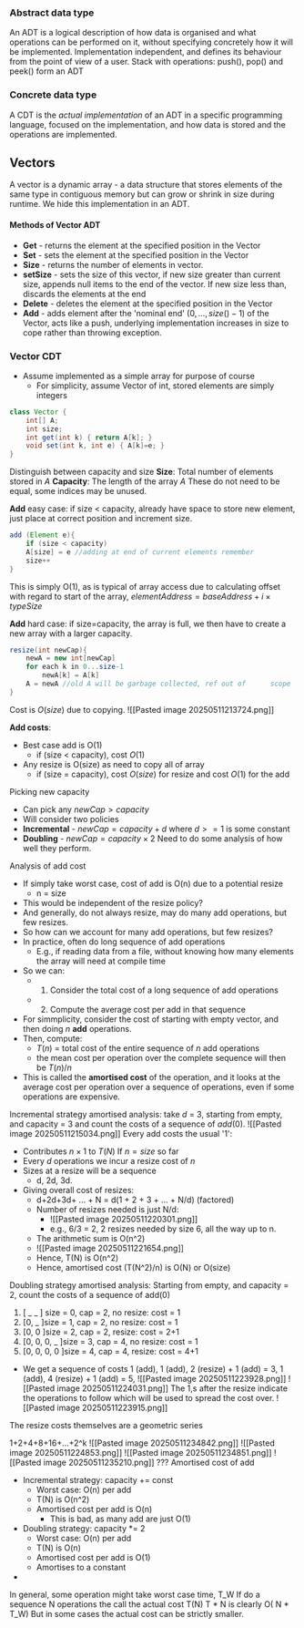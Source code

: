 ### Abstract data type
An ADT is a logical description of how data is organised and what operations can be performed on it, without specifying concretely how it will be implemented.
Implementation independent, and defines its behaviour from the point of view of a user. 
Stack with operations: push(), pop() and peek() form an ADT

### Concrete data type
A CDT is the *actual implementation* of an ADT in a specific programming language, focused on the implementation, and how data is stored and the operations are implemented.


## Vectors
A vector is a dynamic array - a data structure that stores elements of the same type in contiguous memory but can grow or shrink in size during runtime. We hide this implementation in an ADT.

#### Methods of Vector ADT
- **Get** - returns the element at the specified position in the Vector
- **Set** - sets the element at the specified position in the Vector
- **Size** - returns the number of elements in vector.
- **setSize** - sets the size of this vector, if new size greater than current size, appends null items to the end of the vector. If new size less than, discards the elements at the end
- **Delete** - deletes the element at the specified position in the Vector
- **Add** - adds element after the 'nominal end' ($0,...,size()-1$) of the Vector, acts like a push, underlying implementation increases in size to cope rather than throwing exception. 


### Vector CDT
- Assume implemented as a simple array for purpose of course
	- For simplicity, assume Vector of int, stored elements are simply integers
```java
class Vector {
	int[] A;
	int size;
	int get(int k) { return A[k]; }
	void set(int k, int e) { A[k]=e; }
}
```
Distinguish between capacity and size
**Size**: Total number of elements stored in $A$ 
**Capacity**: The length of the array $A$ 
These do not need to be equal, some indices may be unused.

**Add** easy case: if size < capacity, already have space to store new element, just place at correct position and increment size.
```java
add (Element e){
	if (size < capacity)
	A[size] = e //adding at end of current elements remember
	size++
}
```
This is simply O(1), as is typical of array access due to calculating offset with regard to start of the array, $elementAddress = baseAddress + i \times typeSize$


**Add** hard case: if size=capacity, the array is full, we then have to create a new array with a larger capacity. 

```java
resize(int newCap){
	newA = new int[newCap]
	for each k in 0...size-1
		newA[k] = A[k]
	A = newA //old A will be garbage collected, ref out of      scope
}
```
Cost is $O(size)$ due to copying.
![[Pasted image 20250511213724.png]]

**Add costs**:
- Best case add is O(1)
	- if (size < capacity), cost $O(1)$
- Any resize is O(size) as need to copy all of array
	- if (size = capacity), cost $O(size)$ for resize and cost $O(1)$ for the add

Picking new capacity
- Can pick any $newCap > capacity$
- Will consider two policies
- **Incremental** - $newCap = capacity + d$ where $d >= 1$ is some constant
- **Doubling** - $newCap = capacity \times 2$ 
Need to do some analysis of how well they perform.

Analysis of add cost
- If simply take worst case, cost of add is O(n) due to a potential resize
	- n = size
- This would be independent of the resize policy?
- And generally, do not always resize, may do many add operations, but few resizes.
- So how can we account for many add operations, but few resizes?
- In practice, often do long sequence of add operations
	- E.g., if reading data from a file, without knowing how many elements the array will need at compile time
- So we can:
	- 1. Consider the total cost of a long sequence of add operations
	- 2. Compute the average cost per add in that sequence
- For simmplicity, consider the cost of starting with empty vector, and then doing $n$ **add** operations.
- Then, compute:
	- $T(n)$ = total cost of the entire sequence of $n$ add operations
	- the mean cost per operation over the complete sequence will then be $T(n)/n$
- This is called the **amortised cost** of the operation, and it looks at the average cost per operation over a sequence of operations, even if some operations are expensive.


Incremental strategy amortised analysis:
take $d$ = 3, starting from empty, and capacity = 3 and count the costs of a sequence of $add(0)$.
![[Pasted image 20250511215034.png]]
Every add costs the usual '1':
- Contributes $n \times 1$ to  $T(N)$
If $n = size$ so far
- Every $d$ operations we incur a resize cost of $n$
- Sizes at a resize will be a sequence
	- d, 2d, 3d.
- Giving overall cost of resizes:
	- d+2d+3d+ ... + N = d(1 + 2 + 3 + ... + N/d) (factored)
	- Number of resizes needed is just N/d:
		- ![[Pasted image 20250511220301.png]]
		- e.g., 6/3 = 2, 2 resizes needed by size 6, all the way up to n.
	- The arithmetic sum is O(n^2)
	- ![[Pasted image 20250511221654.png]]
	- Hence, T(N) is O(n^2)
	- Hence, amortised cost (T(N^2)/n) is O(N) or O(size)

Doubling strategy amortised analysis:
Starting from empty, and capacity = 2, count the costs of a sequence of add(0)
1. [ _ _ ] size = 0, cap = 2, no resize: cost = 1
2. [0, _ ]size = 1, cap = 2, no resize: cost = 1
3. [0, 0 ]size = 2, cap = 2, resize: cost = 2+1
4. [0, 0, 0, _ ]size = 3, cap = 4, no resize: cost = 1
5. [0, 0, 0, 0 ]size = 4, cap = 4, resize: cost = 4+1
- We get a sequence of costs
	1 (add),
	1 (add),
	2 (resize) + 1 (add) = 3,
	1 (add),
	4 (resize) + 1 (add) = 5,
![[Pasted image 20250511223928.png]]
![[Pasted image 20250511224031.png]]
The 1,s after the resize indicate the operations to follow which will be used to spread the cost over.
![[Pasted image 20250511223915.png]]

The resize costs themselves are a geometric series

1+2+4+8+16+...+2^k
![[Pasted image 20250511234842.png]]
![[Pasted image 20250511224853.png]]
![[Pasted image 20250511234851.png]]
![[Pasted image 20250511235210.png]]
???
Amortised cost of add
- Incremental strategy: capacity += const
	- Worst case: O(n) per add
	- T(N) is O(n^2)
	- Amortised cost per add is O(n)
		- This is bad, as many add are just O(1)
- Doubling strategy: capacity *= 2
	- Worst case: O(n) per add
	- T(N) is O(n)
	- Amortised cost per add is O(1)
	- Amortises to a constant
- 

In general, some operation might take worst case time, T_W
If do a sequence N operations the call the actual cost T(N)
T * N is clearly O( N * T_W)
But in some cases the actual cost can be strictly smaller.



